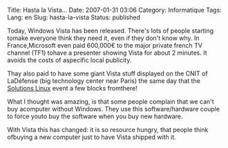 Title: Hasta la Vista...
Date: 2007-01-31 03:06
Category: Informatique
Tags:
Lang: en
Slug: hasta-la-vista
Status: published

Today, Windows Vista has been released. There's lots of people starting tomake everyone think they need it, even if they don't know why. In France,Microsoft even paid 600,000€ to the major private french TV channel (TF1) tohave a presenter showing Vista for about 2 minutes. It avoids the costs of aspecific local publicity.

Thay also paid to have some giant Vista stuff displayed on the CNIT of LaDéfense (big technology center near Paris) the same day that the [Solutions Linux](http://www.solutionslinux.fr/fr/) event a few blocks fromthere!

What I thought was amazing, is that some people complain that we can't buy acomputer without Windows. They use this software/hardware couple to force youto buy the software when you buy new hardware.

With Vista this has changed: it is so resource hungry, that people think ofbuying a new computer just to have Vista shipped with it.
